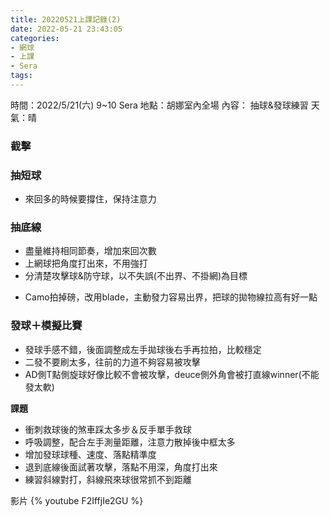 ```yaml
---
title: 20220521上課記錄(2)
date: 2022-05-21 23:43:05
categories: 
- 網球
- 上課
- Sera
tags:
---
```


時間：2022/5/21(六) 9~10 Sera
地點：胡娜室內全場
內容： 抽球&發球練習
天氣：晴


### 截擊
### 抽短球
- 來回多的時候要撐住，保持注意力
### 抽底線
- 盡量維持相同節奏，增加來回次數
- 上網球把角度打出來，不用強打
- 分清楚攻擊球&防守球，以不失誤(不出界、不掛網)為目標
* Camo拍掉磅，改用blade，主動發力容易出界，把球的拋物線拉高有好一點
### 發球＋模擬比賽
- 發球手感不錯，後面調整成左手拋球後右手再拉拍，比較穩定
- 二發不要刷太多，往前的力道不夠容易被攻擊
- AD側T點側旋球好像比較不會被攻擊，deuce側外角會被打直線winner(不能發太軟)
 
**課題**
- 衝刺救球後的煞車踩太多步＆反手單手救球
- 呼吸調整，配合左手測量距離，注意力散掉後中框太多
- 增加發球球種、速度、落點精準度
- 退到底線後面試著攻擊，落點不用深，角度打出來
- 練習斜線對打，斜線飛來球很常抓不到距離

影片
{% youtube F2IffjIe2GU %}